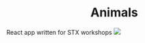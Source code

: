 <center><h1>Animals</h1></center>
React app written for STX workshops

<img src="https://camo.githubusercontent.com/924f724a2bc2280c6e7db9273332f59692d59120/68747470733a2f2f692e696d6775722e636f6d2f54544e6f4e74542e676966"/>
